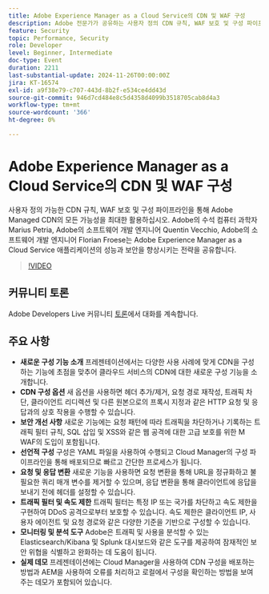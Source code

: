 ```yaml
---
title: Adobe Experience Manager as a Cloud Service의 CDN 및 WAF 구성
description: Adobe 전문가가 공유하는 사용자 정의 CDN 규칙, WAF 보호 및 구성 파이프라인을 통해 Adobe Experience Manager as a Cloud Service 애플리케이션의 성능과 보안을 향상시킵니다.
feature: Security
topic: Performance, Security
role: Developer
level: Beginner, Intermediate
doc-type: Event
duration: 2211
last-substantial-update: 2024-11-26T00:00:00Z
jira: KT-16574
exl-id: a9f38e79-c707-443d-8b2f-e534ce4dd43d
source-git-commit: 946d7cd484e8c5d4358d4099b3518705cab8d4a3
workflow-type: tm+mt
source-wordcount: '366'
ht-degree: 0%

---
```


# Adobe Experience Manager as a Cloud Service의 CDN 및 WAF 구성

사용자 정의 가능한 CDN 규칙, WAF 보호 및 구성 파이프라인을 통해 Adobe Managed CDN의 모든 가능성을 최대한 활용하십시오. Adobe의 수석 컴퓨터 과학자 Marius Petria, Adobe의 소프트웨어 개발 엔지니어 Quentin Vecchio, Adobe의 소프트웨어 개발 엔지니어 Florian Froese는 Adobe Experience Manager as a Cloud Service 애플리케이션의 성능과 보안을 향상시키는 전략을 공유합니다.

>[!VIDEO](https://video.tv.adobe.com/v/3440609/?learn=on&enablevpops&captions=kor)

## 커뮤니티 토론

Adobe Developers Live 커뮤니티 [토론](https://adobe.ly/3O0TyYa)에서 대화를 계속합니다.

## 주요 사항

* **새로운 구성 기능 소개** 프레젠테이션에서는 다양한 사용 사례에 맞게 CDN을 구성하는 기능에 초점을 맞추어 클라우드 서비스의 CDN에 대한 새로운 구성 기능을 소개합니다.
* **CDN 구성 옵션** 새 옵션을 사용하면 헤더 추가/제거, 요청 경로 재작성, 트래픽 차단, 클라이언트 리디렉션 및 다른 원본으로의 프록시 지정과 같은 HTTP 요청 및 응답과의 상호 작용을 수행할 수 있습니다.
* **보안 개선 사항** 새로운 기능에는 요청 패턴에 따라 트래픽을 차단하거나 기록하는 트래픽 필터 규칙, SQL 삽입 및 XSS와 같은 웹 공격에 대한 고급 보호를 위한 M WAF의 도입이 포함됩니다.
* **선언적 구성** 구성은 YAML 파일을 사용하여 수행되고 Cloud Manager의 구성 파이프라인을 통해 배포되므로 빠르고 간단한 프로세스가 됩니다.
* **요청 및 응답 변환** 새로운 기능을 사용하면 요청 변환을 통해 URL을 정규화하고 불필요한 쿼리 매개 변수를 제거할 수 있으며, 응답 변환을 통해 클라이언트에 응답을 보내기 전에 헤더를 설정할 수 있습니다.
* **트래픽 필터 및 속도 제한** 트래픽 필터는 특정 IP 또는 국가를 차단하고 속도 제한을 구현하여 DDoS 공격으로부터 보호할 수 있습니다. 속도 제한은 클라이언트 IP, 사용자 에이전트 및 요청 경로와 같은 다양한 기준을 기반으로 구성할 수 있습니다.
* **모니터링 및 분석 도구** Adobe은 트래픽 및 사용을 분석할 수 있는 Elasticsearch/Kibana 및 Splunk 대시보드와 같은 도구를 제공하여 잠재적인 보안 위협을 식별하고 완화하는 데 도움이 됩니다.
* **실제 데모** 프레젠테이션에는 Cloud Manager을 사용하여 CDN 구성을 배포하는 방법과 AEM을 사용하여 오류를 처리하고 로컬에서 구성을 확인하는 방법을 보여 주는 데모가 포함되어 있습니다.
